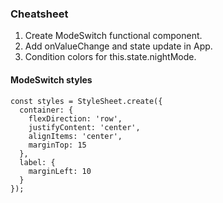 ### Cheatsheet

1. Create ModeSwitch functional component.
2. Add onValueChange and state update in App.
3. Condition colors for this.state.nightMode.

#### ModeSwitch styles

```
const styles = StyleSheet.create({
  container: {
    flexDirection: 'row',
    justifyContent: 'center',
    alignItems: 'center',
    marginTop: 15
  },
  label: {
    marginLeft: 10
  }
});
```
